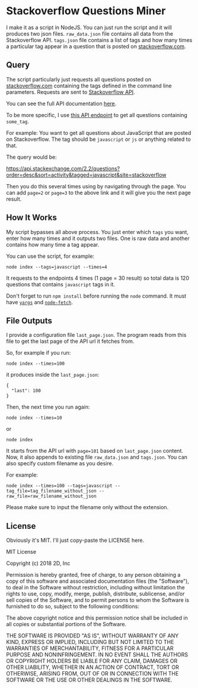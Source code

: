 # Stackoverflow Questions Miner

I make it as a script in NodeJS.
You can just run the script and it will produces two json files. `raw_data.json` file contains all data from the Stackoverflow API.
`tags.json` file contains a list of tags and how many times a particular tag appear in a question that is posted on [stackoverflow.com](https://stackoverflow.com).

## Query
The script particularly just requests all questions posted on [stackoverflow.com](https://stackoverflow.com)
containing the tags defined in the command line parameters. Requests are sent to [Stackoverflow API](https://api.stackexchange.com).

You can see the full API documentation [here](https://api.stackexchange.com/docs).

To be more specific, I use [this API endpoint](https://api.stackexchange.com/2.2/questions?order=desc&sort=activity&tagged=some_tags&site=stackoverflow)
to get all questions containing `some_tag`.

For example:
You want to get all questions about JavaScript that are posted on Stackoverflow. The tag should be `javascript` or `js` or anything related to that.

The query would be:

https://api.stackexchange.com/2.2/questions?order=desc&sort=activity&tagged=javascript&site=stackoverflow

Then you do this several times using by navigating through the page. You can add `page=2` or `page=3` to the above link and it will
give you the next page result.

## How It Works
My script bypasses all above process. You just enter which `tags` you want, enter how many times and it outputs two files. One is raw data
and another contains how many time a tag appear.

You can use the script, for example:
```
node index --tags=javascript --times=4
```
It requests to the endpoints 4 times (1 page = 30 result) so total data is 120 questions that contains `javascript` tags in it.

Don't forget to run `npm install` before running the `node` command.
It must have [`yargs`](https://github.com/yargs/yargs) and [`node-fetch`](https://github.com/node-fetch/node-fetch).

## File Outputs
I provide a configuration file `last_page.json`. The program reads from this file to get the last page of the API url it fetches from.

So, for example if you run:

```
node index --times=100
```

it produces inside the `last_page.json`:

```
{
  "last": 100
}
```

Then, the next time you run again:
```
node index --times=10
```
or
```
node index
```
It starts from the API url with `page=101` based on `last_page.json` content. Now, it also appends to existing file `raw_data.json` and `tags.json`.
You can also specify custom filename as you desire.

For example:
```
node index --times=100 --tags=javascript --tag_file=tag_filename_without_json --raw_file=raw_filename_without_json
```
Please make sure to input the filename only without the extension.

## License
Obviously it's MIT. I'll just copy-paste the LICENSE here.

MIT License

Copyright (c) 2018 2D, Inc

Permission is hereby granted, free of charge, to any person obtaining a copy
of this software and associated documentation files (the "Software"), to deal
in the Software without restriction, including without limitation the rights
to use, copy, modify, merge, publish, distribute, sublicense, and/or sell
copies of the Software, and to permit persons to whom the Software is
furnished to do so, subject to the following conditions:

The above copyright notice and this permission notice shall be included in all
copies or substantial portions of the Software.

THE SOFTWARE IS PROVIDED "AS IS", WITHOUT WARRANTY OF ANY KIND, EXPRESS OR
IMPLIED, INCLUDING BUT NOT LIMITED TO THE WARRANTIES OF MERCHANTABILITY,
FITNESS FOR A PARTICULAR PURPOSE AND NONINFRINGEMENT. IN NO EVENT SHALL THE
AUTHORS OR COPYRIGHT HOLDERS BE LIABLE FOR ANY CLAIM, DAMAGES OR OTHER
LIABILITY, WHETHER IN AN ACTION OF CONTRACT, TORT OR OTHERWISE, ARISING FROM,
OUT OF OR IN CONNECTION WITH THE SOFTWARE OR THE USE OR OTHER DEALINGS IN THE
SOFTWARE.